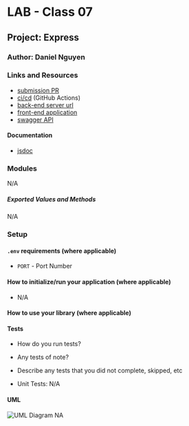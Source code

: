 # LAB - Class 07

## Project: Express

### Author: Daniel Nguyen

### Links and Resources

- [submission PR]()
- [ci/cd]() (GitHub Actions)
- [back-end server url](NA) 
- [front-end application](NA)
- [swagger API]()

#### Documentation
- [jsdoc]()

### Modules
N/A

##### Exported Values and Methods
N/A

### Setup

#### `.env` requirements (where applicable)
- `PORT` - Port Number

#### How to initialize/run your application (where applicable)
- N/A

#### How to use your library (where applicable)


#### Tests

- How do you run tests?
- Any tests of note?
- Describe any tests that you did not complete, skipped, etc 

- Unit Tests: N/A

#### UML

![UML Diagram]() NA
